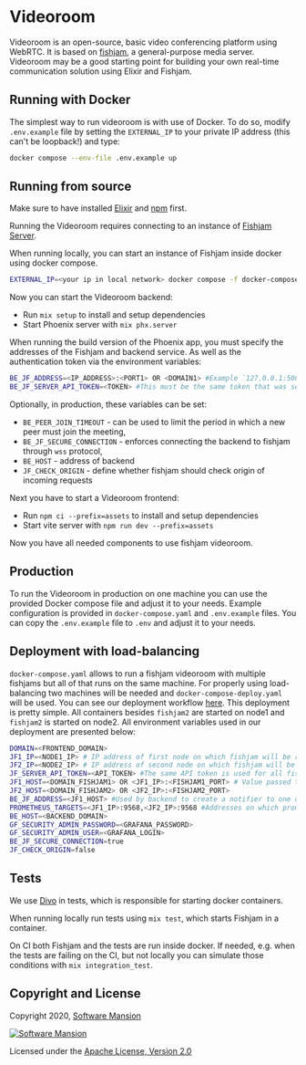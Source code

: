 # Videoroom

Videoroom is an open-source, basic video conferencing platform using WebRTC.
It is based on [fishjam](https://github.com/fishjam-dev/fishjam), a general-purpose media server.
Videoroom may be a good starting point for building your own real-time communication solution using Elixir and Fishjam.

## Running with Docker
The simplest way to run videoroom is with use of Docker.
To do so, modify `.env.example` file by setting the `EXTERNAL_IP` to your private IP address (this can't be loopback!) and type:
```bash
docker compose --env-file .env.example up
```

## Running from source

Make sure to have installed [Elixir](https://elixir-lang.org/install.html) and [npm](https://docs.npmjs.com/downloading-and-installing-node-js-and-npm) first.

Running the Videoroom requires connecting to an instance of [Fishjam Server](https://github.com/fishjam-dev/fishjam).

When running locally, you can start an instance of Fishjam inside docker using docker compose.

```sh
EXTERNAL_IP=<your ip in local network> docker compose -f docker-compose-dev.yaml up
```

Now you can start the Videoroom backend:
- Run `mix setup` to install and setup dependencies
- Start Phoenix server with `mix phx.server`

When running the build version of the Phoenix app, you must specify the addresses of the Fishjam and backend service.
As well as the authentication token via the environment variables:

```sh
BE_JF_ADDRESS=<IP_ADDRESS>:<PORT1> OR <DOMAIN1> #Example `127.0.0.1:5002 OR room.fishjam.ovh`, if not provided in dev environment `localhost:5002` is used.
BE_JF_SERVER_API_TOKEN=<TOKEN> #This must be the same token that was setup in fishjam. In `docker-compose-dev.yaml` we setup `development` and this variable is used by default in `dev` environment
```

Optionally, in production, these variables can be set:
* `BE_PEER_JOIN_TIMEOUT` - can be used to limit the period in which a new peer must join the meeting,
* `BE_JF_SECURE_CONNECTION` - enforces connecting the backend to fishjam through `wss` protocol,
* `BE_HOST` - address of backend
* `JF_CHECK_ORIGIN` - define whether fishjam should check origin of incoming requests


Next you have to start a Videoroom frontend:
- Run `npm ci --prefix=assets` to install and setup dependencies
- Start vite server with `npm run dev --prefix=assets`

Now you have all needed components to use fishjam videoroom.

## Production

To run the Videoroom in production on one machine you can use the provided Docker compose file and adjust it to your needs.
Example configuration is provided in `docker-compose.yaml` and `.env.example` files.
You can copy the `.env.example` file to `.env` and adjust it to your needs.

## Deployment with load-balancing

`docker-compose.yaml` allows to run a fishjam videoroom with multiple fishjams but all of that runs on the same machine.
For properly using load-balancing two machines will be needed and `docker-compose-deploy.yaml` will be used.
You can see our deployment workflow  [here](.github/workflows/test_build_and_deploy.yml).
This deployment is pretty simple.
All containers besides `fishjam2` are started on node1 and `fishjam2` is started on node2.
All environment variables used in our deployment are presented below:

```sh
DOMAIN=<FRONTEND_DOMAIN>
JF1_IP=<NODE1_IP> # IP address of first node on which fishjam will be run
JF2_IP=<NODE2_IP> # IP address of second node on which fishjam will be run
JF_SERVER_API_TOKEN=<API_TOKEN> #The same API token is used for all fishjams
JF1_HOST=<DOMAIN_FISHJAM1> OR <JF1_IP>:<FISHJAM1_PORT> # Value passed to fishjam and returns by it when creating a room on this speicific fishjam
JF2_HOST=<DOMAIN_FISHJAM2> OR <JF2_IP>:<FISHJAM2_PORT>
BE_JF_ADDRESS=<JF1_HOST> #Used by backend to create a notifier to one of fishjams
PROMETHEUS_TARGETS=<JF1_IP>:9568,<JF2_IP>:9568 #Addresses on which prometheus will query for data
BE_HOST=<BACKEND_DOMAIN>
GF_SECURITY_ADMIN_PASSWORD=<GRAFANA_PASSWORD>
GF_SECURITY_ADMIN_USER=<GRAFANA_LOGIN>
BE_JF_SECURE_CONNECTION=true
JF_CHECK_ORIGIN=false
```

## Tests

We use [Divo](https://hexdocs.pm/divo/readme.html) in tests, which is responsible for starting docker containers.

When running locally run tests using `mix test`, which starts Fishjam in a container.

On CI both Fishjam and the tests are run inside docker. If needed, e.g. when the tests are failing on the CI, but not locally you can simulate those conditions with `mix integration_test`.

## Copyright and License

Copyright 2020, [Software Mansion](https://swmansion.com/?utm_source=git&utm_medium=readme&utm_campaign=membrane_template_plugin)

[![Software Mansion](https://logo.swmansion.com/logo?color=white&variant=desktop&width=200&tag=membrane-github)](https://swmansion.com/?utm_source=git&utm_medium=readme&utm_campaign=membrane_template_plugin)

Licensed under the [Apache License, Version 2.0](LICENSE)
